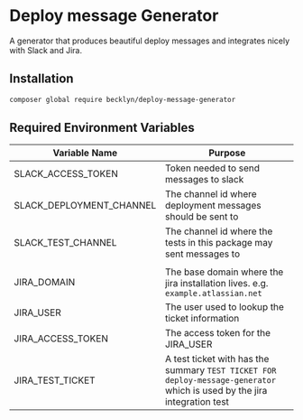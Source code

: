 Deploy message Generator
========================

A generator that produces beautiful deploy messages and integrates nicely with Slack and Jira.

Installation
------------

```bash
composer global require becklyn/deploy-message-generator
```

Required Environment Variables
------------------------------

| Variable Name | Purpose |
| --- | --- |
| SLACK_ACCESS_TOKEN | Token needed to send messages to slack |
| SLACK_DEPLOYMENT_CHANNEL | The channel id where deployment messages should be sent to |
| SLACK_TEST_CHANNEL | The channel id where the tests in this package may sent messages to |
| | |
| JIRA_DOMAIN | The base domain where the jira installation lives. e.g. `example.atlassian.net` |
| JIRA_USER | The user used to lookup the ticket information |
| JIRA_ACCESS_TOKEN | The access token for the JIRA_USER | 
| JIRA_TEST_TICKET | A test ticket with has the summary `TEST TICKET FOR deploy-message-generator` which is used by the jira integration test |
